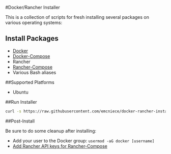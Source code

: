 #Docker/Rancher Installer

This is a collection of scripts for fresh installing several packages on various operating systems:

## Install Packages

- [Docker](https://docs.docker.com/engine/installation/)
- [Docker-Compose](https://docs.docker.com/compose/install/)
- Rancher
- [Rancher-Compose](https://docs.rancher.com/rancher/rancher-compose/)
- Various Bash aliases

##Supported Platforms

- Ubuntu

##Run Installer

```sh
curl -s https://raw.githubusercontent.com/emcniece/docker-rancher-install/master/platforms/ubuntu/install.sh | bash
```

##Post-Install

Be sure to do some cleanup after installing:

- Add your user to the Docker group: `usermod -aG docker [username]`
- [Add Rancher API keys for Rancher-Compose](https://docs.rancher.com/rancher/v1.4/en/cattle/rancher-compose/#setting-up-rancher-compose-with-rancher-server)